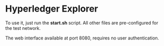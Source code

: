 # Hyperledger Explorer

To use it, just run the **start.sh** script. All other files are pre-configured for the test network.

The web interface available at port 8080, requires no user authentication.


